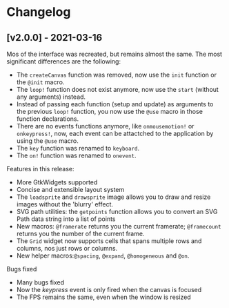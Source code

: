 # Changelog

## [v2.0.0] - 2021-03-16

Mos of the interface was recreated, but remains almost the same. The most significant differences are the following:

- The `createCanvas` function was removed, now use the `init` function or the `@init` macro.
- The `loop!` function does not exist anymore, now use the `start` (without any arguments) instead.
- Instead of passing each function (setup and update) as arguments to the previous `loop!` function, you now use the `@use` macro in those function declarations.
- There are no events functions anymore, like `onmousemotion!` or `onkeypress!`, now, each event can be attactched to the application by using the `@use` macro.
- The `key` function was renamed to `keyboard`.
- The `on!` function was renamed to `onevent`.

Features in this release:

- More GtkWidgets supported
- Concise and extensible layout system
- The `loadsprite` and `drawsprite` image allows you to draw and resize images without the 'blurry' effect.
- SVG path utilities: the `getpoints` function allows you to convert an SVG Path data string into a list of points
- New macros: `@framerate` returns you the current framerate; `@framecount` returns you the number of the current frame.
- The `Grid` widget now supports cells that spans multiple rows and columns, nos just rows or columns.
- New helper macros:`@spacing`, `@expand`, `@homogeneous` and `@on`.

Bugs fixed

- Many bugs fixed
- Now the *keypress* event is only fired when the canvas is focused
- The FPS remains the same, even when the window is resized